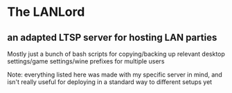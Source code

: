 # The LANLord
## an adapted LTSP server for hosting LAN parties

Mostly just a bunch of bash scripts for copying/backing up relevant desktop settings/game settings/wine prefixes for multiple users

Note: everything listed here was made with my specific server in mind, and isn't really useful for deploying in a standard way to different setups yet
